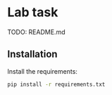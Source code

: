 # Lab task

TODO: README.md

## Installation

Install the requirements:

```bash
pip install -r requirements.txt
```
